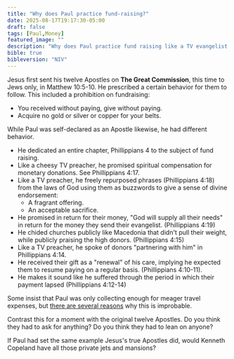 ```yaml
---
title: "Why does Paul practice fund-raising?"
date: 2025-08-17T19:17:30-05:00
draft: false
tags: [Paul,Money]
featured_image: ""
description: "Why does Paul practice fund raising like a TV evangelist when Jesus prohibits it?  Why was there one set of rules for twelve apostles, and another set of rules for the self-appointed thirteenth one?"
bible: true
bibleversion: "NIV"
---
```


Jesus first sent his twelve Apostles on **The Great Commission**, this time to Jews only, in Matthew 10:5-10. He prescribed a certain behavior for them to follow. This included a prohibition on fundraising:

- You received without paying, give without paying.
- Acquire no gold or silver or copper for your belts.

While Paul was self-declared as an Apostle likewise, he had different behavior.  

- He dedicated an entire chapter, Phillippians 4 to the subject of fund raising.
- Like a cheesy TV preacher, he promised spiritual compensation for monetary donations. See Phillippians 4:17.
- Like a TV preacher, he freely repurposed phrases (Phillippians 4:18) from the laws of God using them as buzzwords to give a sense of divine endorsement:
  - A fragrant offering.
  - An acceptable sacrifice.
- He promised in return for their money, "God will supply all their needs" in return for the money they send their evangelist. (Phillippians 4:19)
- He chided churches publicly like Macedonia that didn't pull their weight, while publicly praising the high donors. (Phillippians 4:15)
- Like a TV preacher, he spoke of donors "partnering with him" in Phillippians 4:14.
- He received their gift as a "renewal" of his care, implying he expected them to resume paying on a regular basis. (Phillippians 4:10-11).
- He makes it sound like he suffered through the period in which their payment lapsed (Phillippians 4:12-14)

Some insist that Paul was only collecting enough for meager travel expenses, but [there are several reasons](./../is-paul-a-fundraiser/) why this is improbable.

Contrast this for a moment with the original twelve Apostles.  Do you think they had to ask for anything? Do you think they had to lean on anyone?

If Paul had set the same example Jesus's true Apostles did, would Kenneth Copeland have all those private jets and mansions?
